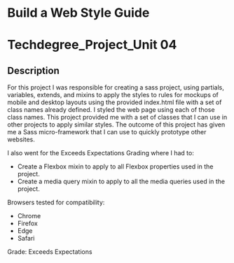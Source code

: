 # Build a Web Style Guide

# Techdegree_Project_Unit 04

## **Description**

For this project I was responsible for creating a sass project, using partials, variables, extends, and mixins to apply the styles to rules for mockups of mobile and desktop layouts using the provided index.html file with a set of class names already defined. I styled the web page using each of those class names. This project provided me with a set of classes that I can use in other projects to apply similar styles. The outcome of this project has given me a Sass micro-framework that I can use to quickly prototype other websites.

I also went for the Exceeds Expectations Grading where I had to:

* Create a Flexbox mixin to apply to all Flexbox properties used in the project.
* Create a media query mixin to apply to all the media queries used in the project.

Browsers tested for compatibility:

* Chrome
* Firefox
* Edge
* Safari

Grade: Exceeds Expectations
